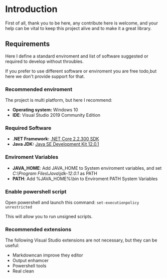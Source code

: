 # Introduction

First of all, thank you to be here, any contribute here is welcome, and your help can be vital to keep this project alive and to make it a great library.

## Requirements
Here I define a standard enviroment and list of software suggested or required to develop without throubles.

If you prefer to use different software or enviroment you are free todo,but here we don't provide support for that.

### Recommended enviroment

The project is multi platform, but here I recommend:

- **Operating system:** Windows 10
- **IDE**: Visual Studio 2019 Community Edition

### Required Software

- **.NET Framework:** [.NET Core 2.2.300 SDK](https://dotnet.microsoft.com/download/dotnet-core/2.2)
- **Java JDK:** [Java SE Development Kit 12.0.1](https://www.oracle.com/technetwork/java/javase/downloads/jdk12-downloads-5295953.html)

### Enviroment Variables

- **JAVA_HOME**: Add JAVA_HOME to System enviroment variables, and set *C:\Program Files\Java\jdk-12.0.1* as PATH
- **PATH**: Add  %JAVA_HOME%\bin to Enviroment PATH System Variables

### Enable powershell script

Open powershell and launch this command: `set-executionpolicy unrestricted`

This will allow you to run unsigned scripts.

### Recommended extensions

The following Visual Studio extensions are not necessary, but they can be useful:

- Markdowncan improve they  editor
- Output enhamcer
- Powershell tools
- Real clean

